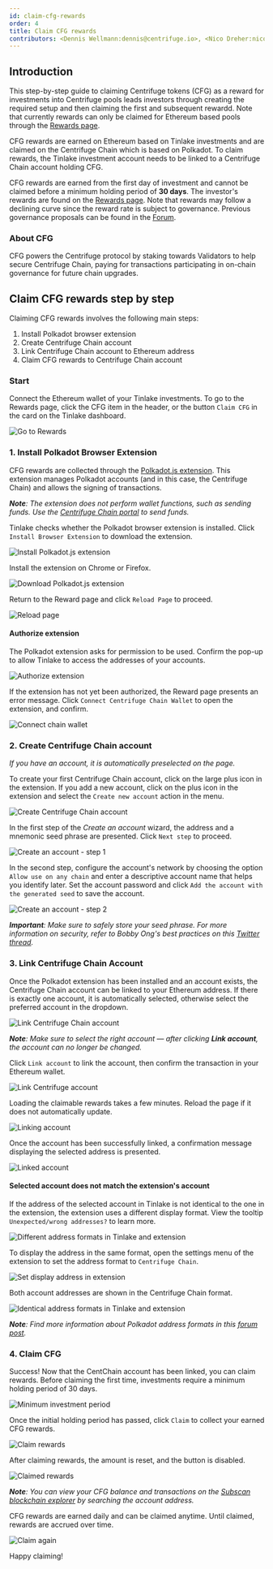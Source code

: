 ```yaml
---
id: claim-cfg-rewards
order: 4
title: Claim CFG rewards
contributors: <Dennis Wellmann:dennis@centrifuge.io>, <Nico Dreher:nico@centrifuge.io>
---
```

## Introduction
This step-by-step guide to claiming Centrifuge tokens (CFG) as a reward for investments into Centrifuge pools leads investors through creating the required setup and then claiming the first and subsequent rewardd. Note that currently rewards can only be claimed for Ethereum based pools through the [Rewards page](https://tinlake.centrifuge.io/rewards).

CFG rewards are earned on Ethereum based on Tinlake investments and are claimed on the Centrifuge Chain which is based on Polkadot. To claim rewards, the Tinlake investment account needs to be linked to a Centrifuge Chain account holding CFG.

CFG rewards are earned from the first day of investment and cannot be claimed before a minimum holding period of **30 days**. The investor's rewards are found on the [Rewards page](https://tinlake.centrifuge.io/rewards). Note that rewards may follow a declining curve since the reward rate is subject to governance. Previous governance proposals can be found in the [Forum](https://gov.centrifuge.io/c/governance/35).

### About CFG
CFG powers the Centrifuge protocol by staking towards Validators to help secure Centrifuge Chain, paying for transactions participating in on-chain governance for future chain upgrades.

## Claim CFG rewards step by step
Claiming CFG rewards involves the following main steps:
1. Install Polkadot browser extension
2. Create Centrifuge Chain account
3. Link Centrifuge Chain account to Ethereum address
4. Claim CFG rewards to Centrifuge Chain account

### Start
Connect the Ethereum wallet of your Tinlake investments. To go to the Rewards page, click the CFG item in the header, or the button `Claim CFG` in the card on the Tinlake dashboard.

![Go to Rewards](images/go_to_rewards.png)

### 1. Install Polkadot Browser Extension
CFG rewards are collected through the [Polkadot.js extension](https://polkadot.js.org/extension/). This extension manages Polkadot accounts (and in this case, the Centrifuge Chain) and allows the signing of transactions.

***Note**: The extension does not perform wallet functions, such as sending funds. Use the [Centrifuge Chain portal](https://polkadot.js.org/apps/?rpc=wss%3A%2F%2Ffullnode.centrifuge.io#/accounts) to send funds.*

Tinlake checks whether the Polkadot browser extension is installed. Click `Install Browser Extension` to download the extension.

![Install Polkadot.js extension](images/install_browser_extension.png)

Install the extension on Chrome or Firefox.

![Download Polkadot.js extension](images/download_extension.png)

Return to the Reward page and click `Reload Page` to proceed.

![Reload page](images/reload_page.png)

#### Authorize extension
The Polkadot extension asks for permission to be used. Confirm the pop-up to allow Tinlake to access the addresses of your accounts.

![Authorize extension](images/authorize_extension.png)

If the extension has not yet been authorized, the Reward page presents an error message. Click `Connect Centrifuge Chain Wallet` to open the extension, and confirm. 

![Connect chain wallet](images/connect_centrifuge_chain_wallet.png)

### 2. Create Centrifuge Chain account
*If you have an account, it is automatically preselected on the page.*

To create your first Centrifuge Chain account, click on the large plus icon in the extension. If you add a new account, click on the plus icon in the extension and select the `Create new account` action in the menu.

![Create Centrifuge Chain account](images/add_account.png)

In the first step of the *Create an account* wizard, the address and a mnemonic seed phrase are presented. Click `Next step` to proceed.

![Create an account - step 1](images/create_an_account_1.png)

In the second step, configure the account's network by choosing the option `Allow use on any chain` and enter a descriptive account name that helps you identify later. Set the account password and click `Add the account with the generated seed` to save the account.

![Create an account - step 2](images/create_an_account_2.png)

***Important**: Make sure to safely store your seed phrase. For more information on security, refer to Bobby Ong's best practices on this [Twitter thread](https://twitter.com/bobbyong/status/1403881080902471680?s=21).*

### 3. Link Centrifuge Chain Account
Once the Polkadot extension has been installed and an account exists, the Centrifuge Chain account can be linked to your Ethereum address. If there is exactly one account, it is automatically selected, otherwise select the preferred account in the dropdown.

![Link Centrifuge Chain account](images/link_account.png)

***Note**: Make sure to select the right account — after clicking **Link account**, the account can no longer be changed.*

Click `Link account` to link the account, then confirm the transaction in your Ethereum wallet.

![Link Centrifuge account](images/link_account.png)

Loading the claimable rewards takes a few minutes. Reload the page if it does not automatically update.

![Linking account](images/linking_account.png)

Once the account has been successfully linked, a confirmation message displaying the selected address is presented.

![Linked account](images/account_linked.png)

#### Selected account does not match the extension's account
If the address of the selected account in Tinlake is not identical to the one in the extension, the extension uses a different display format. View the tooltip `Unexpected/wrong addresses?` to learn more. 

![Different address formats in Tinlake and extension](images/different_address_formats.png)

To display the address in the same format, open the settings menu of the extension to set the address format to `Centrifuge Chain`.

![Set display address in extension](images/set_display_address_format.png)

Both account addresses are shown in the Centrifuge Chain format.

![Identical address formats in Tinlake and extension](images/identical_address_format.png)

***Note**: Find more information about Polkadot address formats in this [forum post](https://gov.centrifuge.io/t/accounts-and-wallet-addresses-in-polkadot-js/3341).*

### 4. Claim CFG
Success! Now that the CentChain account has been linked, you can claim rewards. Before claiming the first time, investments require a minimum holding period of 30 days.

![Minimum investment period](images/minimum_holding_period.png)

Once the initial holding period has passed, click `Claim` to collect your earned CFG rewards. 

![Claim rewards](images/claim_rewards.png)

After claiming rewards, the amount is reset, and the button is disabled. 

![Claimed rewards](images/rewards_claimed.png)

***Note**: You can view your CFG balance and transactions on the [Subscan blockchain explorer](https://centrifuge.subscan.io/) by searching the account address.*

CFG rewards are earned daily and can be claimed anytime. Until claimed, rewards are accrued over time. 

![Claim again](images/claim_again.png)

Happy claiming!

